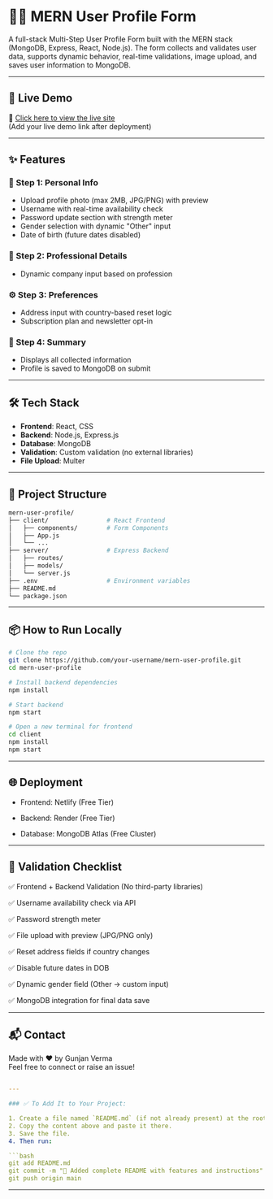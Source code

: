 # 🧑‍💻 MERN User Profile Form

A full-stack Multi-Step User Profile Form built with the MERN stack (MongoDB, Express, React, Node.js). The form collects and validates user data, supports dynamic behavior, real-time validations, image upload, and saves user information to MongoDB.

---

## 🚀 Live Demo

🔗 [Click here to view the live site](#)  
(Add your live demo link after deployment)

---

## ✨ Features

### 🔐 Step 1: Personal Info
- Upload profile photo (max 2MB, JPG/PNG) with preview  
- Username with real-time availability check  
- Password update section with strength meter  
- Gender selection with dynamic "Other" input  
- Date of birth (future dates disabled)  

### 🏢 Step 2: Professional Details
- Dynamic company input based on profession  

### ⚙️ Step 3: Preferences
- Address input with country-based reset logic  
- Subscription plan and newsletter opt-in  

### 🧾 Step 4: Summary
- Displays all collected information  
- Profile is saved to MongoDB on submit  

---

## 🛠️ Tech Stack

- **Frontend**: React, CSS  
- **Backend**: Node.js, Express.js  
- **Database**: MongoDB  
- **Validation**: Custom validation (no external libraries)  
- **File Upload**: Multer

---

## 📂 Project Structure

```bash
mern-user-profile/
├── client/                # React Frontend
│   ├── components/        # Form Components
│   ├── App.js
│   └── ...
├── server/                # Express Backend
│   ├── routes/
│   ├── models/
│   └── server.js
├── .env                   # Environment variables
├── README.md
└── package.json

```
--- 

## 📦 How to Run Locally

```bash
# Clone the repo
git clone https://github.com/your-username/mern-user-profile.git
cd mern-user-profile

# Install backend dependencies
npm install

# Start backend
npm start

# Open a new terminal for frontend
cd client
npm install
npm start

```
---

## 🌐 Deployment

- Frontend: Netlify (Free Tier)

- Backend: Render (Free Tier)

- Database: MongoDB Atlas (Free Cluster)

---

## 🧪 Validation Checklist

✅ Frontend + Backend Validation (No third-party libraries)

✅ Username availability check via API

✅ Password strength meter

✅ File upload with preview (JPG/PNG only)

✅ Reset address fields if country changes

✅ Disable future dates in DOB

✅ Dynamic gender field (Other → custom input)

✅ MongoDB integration for final data save

---

## 📬 Contact

Made with ❤️ by Gunjan Verma   
Feel free to connect or raise an issue!

```yaml

---

### ✅ To Add It to Your Project:

1. Create a file named `README.md` (if not already present) at the root of your project.
2. Copy the content above and paste it there.
3. Save the file.
4. Then run:

```bash
git add README.md
git commit -m "📄 Added complete README with features and instructions"
git push origin main

```
---


